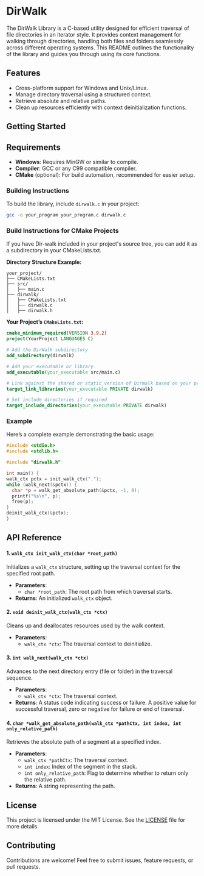 # DirWalk

The DirWalk Library is a C-based utility designed for efficient traversal of file directories in an iterator style. It provides context management for walking through directories, handling both files and folders seamlessly across different operating systems. This README outlines the functionality of the library and guides you through using its core functions.

## Features

- Cross-platform support for Windows and Unix/Linux.
- Manage directory traversal using a structured context.
- Retrieve absolute and relative paths.
- Clean up resources efficiently with context deinitialization functions.

## Getting Started

## Requirements

- **Windows**: Requires MinGW or similar to compile.
- **Compiler**: GCC or any C99 compatible compiler.
- **CMake** (optional): For build automation, recommended for easier setup.

### Building Instructions

To build the library, include `dirwalk.c` in your project:

```sh
gcc -o your_program your_program.c dirwalk.c
```

### Build Instructions for CMake Projects

If you have Dir-walk included in your project's source tree, you can add it as a subdirectory in your CMakeLists.txt.

**Directory Structure Example:**

```
your_project/
├── CMakeLists.txt
├── src/
│   ├── main.c
├── dirwalk/
│   ├── CMakeLists.txt
│   ├── dirwalk.c
│   ├── dirwalk.h
```

**Your Project’s `CMakeLists.txt`:**

```cmake
cmake_minimum_required(VERSION 3.9.2)
project(YourProject LANGUAGES C)

# Add the DirWalk subdirectory
add_subdirectory(dirwalk)

# Add your executable or library
add_executable(your_executable src/main.c)

# Link against the shared or static version of DirWalk based on your preference
target_link_libraries(your_executable PRIVATE dirwalk)

# Set include directories if required
target_include_directories(your_executable PRIVATE dirwalk)
```

### Example

Here’s a complete example demonstrating the basic usage:

```c
#include <stdio.h>
#include <stdlib.h>

#include "dirwalk.h"

int main() {
walk_ctx pctx = init_walk_ctx(".");
while (walk_next(&pctx)) {
  char *p = walk_get_absolute_path(&pctx, -1, 0);
  printf("%s\n", p);
  free(p);
}
deinit_walk_ctx(&pctx);
}
```

## API Reference

#### 1. `walk_ctx init_walk_ctx(char *root_path)`

Initializes a `walk_ctx` structure, setting up the traversal context for the specified root path.

- **Parameters**:
  - `char *root_path`: The root path from which traversal starts.
- **Returns**: An initialized `walk_ctx` object.

#### 2. `void deinit_walk_ctx(walk_ctx *ctx)`

Cleans up and deallocates resources used by the walk context.

- **Parameters**:
  - `walk_ctx *ctx`: The traversal context to deinitialize.

#### 3. `int walk_next(walk_ctx *ctx)`

Advances to the next directory entry (file or folder) in the traversal sequence.

- **Parameters**:
  - `walk_ctx *ctx`: The traversal context.
- **Returns**: A status code indicating success or failure. A positive value for successful traversal, zero or negative for failure or end of traversal.

#### 4. `char *walk_get_absolute_path(walk_ctx *pathCtx, int index, int only_relative_path)`

Retrieves the absolute path of a segment at a specified index.

- **Parameters**:
  - `walk_ctx *pathCtx`: The traversal context.
  - `int index`: Index of the segment in the stack.
  - `int only_relative_path`: Flag to determine whether to return only the relative path.
- **Returns**: A string representing the path.

## License

This project is licensed under the MIT License. See the [LICENSE](LICENSE) file for more details.

## Contributing

Contributions are welcome! Feel free to submit issues, feature requests, or pull requests.